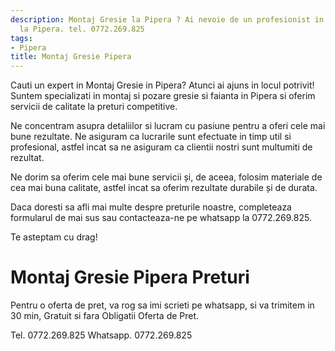 ```yaml
---
description: Montaj Gresie la Pipera ? Ai nevoie de un profesionist in Montaj Gresie
  la Pipera. tel. 0772.269.825
tags:
- Pipera
title: Montaj Gresie Pipera
---
```



Cauti un expert in Montaj Gresie in Pipera? Atunci ai ajuns in locul potrivit! 
Suntem specializati in montaj si pozare gresie si faianta in Pipera si oferim servicii de calitate la preturi competitive. 

Ne concentram asupra detaliilor si lucram cu pasiune pentru a oferi cele mai bune rezultate. 
Ne asiguram ca lucrarile sunt efectuate in timp util si profesional, astfel incat sa ne asiguram ca clientii nostri sunt multumiti de rezultat. 

Ne dorim sa oferim cele mai bune servicii și, de aceea, folosim materiale de cea mai buna calitate, astfel incat sa oferim rezultate durabile și de durata. 

Daca doresti sa afli mai multe despre preturile noastre, completeaza formularul de mai sus sau contacteaza-ne pe whatsapp la 0772.269.825. 

Te asteptam cu drag!

# Montaj Gresie Pipera Preturi
Pentru o oferta de pret, va rog sa imi scrieti pe whatsapp, si va trimitem in 30 min, Gratuit si fara Obligatii Oferta de Pret.

Tel. 0772.269.825
Whatsapp. 0772.269.825